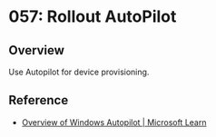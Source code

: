 # 057: Rollout AutoPilot

## Overview

Use Autopilot for device provisioning.

## Reference

* [Overview of Windows Autopilot | Microsoft Learn](https://learn.microsoft.com/en-us/autopilot/windows-autopilot)
